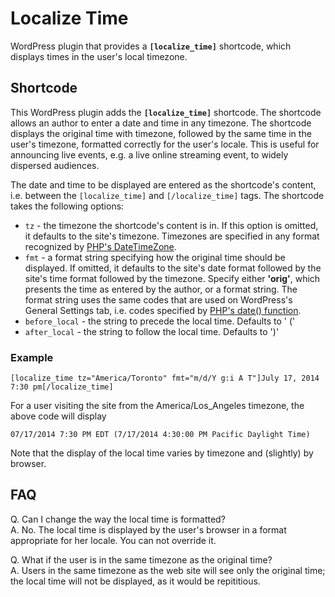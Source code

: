 Localize Time
=============

WordPress plugin that provides a **`[localize_time]`** shortcode, which displays times in
the user's local timezone.

## Shortcode

This WordPress plugin adds the **`[localize_time]`** shortcode. The shortcode allows an author
to enter a date and time in any timezone. The shortcode displays the original time with
timezone, followed by the same time in the user's timezone, formatted correctly for the
user's locale. This is useful for announcing live events, e.g. a live online streaming
event, to widely dispersed audiences.

The date and time to be displayed are entered as the shortcode's content, i.e. between the
`[localize_time]` and `[/localize_time]` tags. The shortcode takes the following options:

+ `tz` - the timezone the shortcode's content is in. If this option is omitted, it defaults
  to the site's timezone. Timezones are specified in any format recognized by
  [PHP's DateTimeZone](http://www.php.net/manual/en/timezones.php).
+ `fmt` - a format string specifying how the original time should be displayed. If omitted,
  it defaults to the site's date format followed by the site's time format followed by the
  timezone. Specify either **'orig'**, which presents the time as entered by the
  author, or a format string. The format string uses the same codes that are used on
  WordPress's General Settings tab, i.e. codes specified by
  [PHP's date() function](http://php.net/manual/en/function.date.php).
+ `before_local` - the string to precede the local time. Defaults to ' ('
+ `after_local`  - the string to follow  the local time. Defaults to ')'


### Example

```
[localize_time tz="America/Toronto" fmt="m/d/Y g:i A T"]July 17, 2014 7:30 pm[/localize_time]
```

For a user visiting the site from the America/Los_Angeles timezone, the above code will display

```
07/17/2014 7:30 PM EDT (7/17/2014 4:30:00 PM Pacific Daylight Time)
```

Note that the display of the local time varies by timezone and (slightly) by browser.

## FAQ

Q. Can I change the way the local time is formatted?  
A. No. The local time is displayed by the user's browser in a format appropriate for her locale. You can not override it.

Q. What if the user is in the same timezone as the original time?  
A. Users in the same timezone as the web site will see only the original time; the local time will not be displayed,
as it would be repititious.

